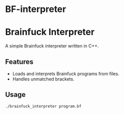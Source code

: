 # BF-interpreter
# Brainfuck Interpreter

A simple Brainfuck interpreter written in C++.

## Features
- Loads and interprets Brainfuck programs from files.
- Handles unmatched brackets.

## Usage
```bash
./brainfuck_interpreter program.bf
